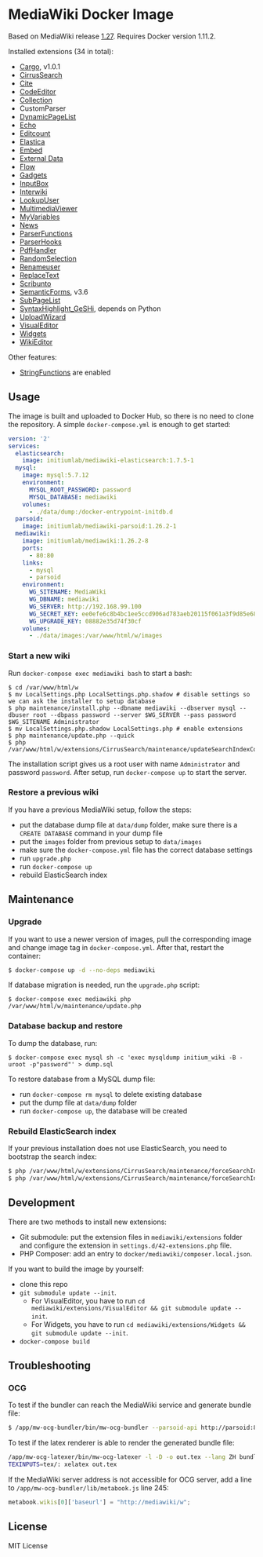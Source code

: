 # MediaWiki Docker Image

Based on MediaWiki release [1.27](https://www.mediawiki.org/wiki/Release_notes/1.27).
Requires Docker version 1.11.2.

Installed extensions (34 in total):

- [Cargo](https://www.mediawiki.org/wiki/Extension:Cargo), v1.0.1
- [CirrusSearch](https://www.mediawiki.org/wiki/Extension:CirrusSearch)
- [Cite](https://www.mediawiki.org/wiki/Extension:Cite)
- [CodeEditor](https://www.mediawiki.org/wiki/Extension:CodeEditor)
- [Collection](https://www.mediawiki.org/wiki/Extension:Collection)
- CustomParser
- [DynamicPageList](https://www.mediawiki.org/wiki/Extension:DynamicPageList_(third-party))
- [Echo](https://www.mediawiki.org/wiki/Extension:Echo)
- [Editcount](https://www.mediawiki.org/wiki/Extension:Editcount)
- [Elastica](https://www.mediawiki.org/wiki/Extension:Elastica)
- [Embed](https://www.mediawiki.org/wiki/Extension:SimpleEmbed)
- [External Data](https://www.mediawiki.org/wiki/Extension:External_Data)
- [Flow](https://www.mediawiki.org/wiki/Extension:Flow)
- [Gadgets](https://www.mediawiki.org/wiki/Extension:Gadgets)
- [InputBox](https://www.mediawiki.org/wiki/Extension:InputBox)
- [Interwiki](https://www.mediawiki.org/wiki/Extension:Interwiki)
- [LookupUser](https://www.mediawiki.org/wiki/Extension:LookupUser)
- [MultimediaViewer](https://www.mediawiki.org/wiki/Extension:MultimediaViewer)
- [MyVariables](https://www.mediawiki.org/wiki/Extension:MyVariables)
- [News](https://www.mediawiki.org/wiki/Extension:News)
- [ParserFunctions](https://www.mediawiki.org/wiki/Extension:ParserFunctions)
- [ParserHooks](https://www.mediawiki.org/wiki/Extension:ParserHooks)
- [PdfHandler](https://www.mediawiki.org/wiki/Extension:PdfHandler)
- [RandomSelection](https://www.mediawiki.org/wiki/Extension:RandomSelection)
- [Renameuser](https://www.mediawiki.org/wiki/Extension:Renameuser)
- [ReplaceText](https://www.mediawiki.org/wiki/Extension:ReplaceText)
- [Scribunto](https://www.mediawiki.org/wiki/Extension:Scribunto)
- [SemanticForms](https://www.mediawiki.org/wiki/Extension:SemanticForms), v3.6
- [SubPageList](https://www.mediawiki.org/wiki/Extension:SubPageList)
- [SyntaxHighlight_GeSHi](https://www.mediawiki.org/wiki/Extension:SyntaxHighlight), depends on Python
- [UploadWizard](https://www.mediawiki.org/wiki/Extension:UploadWizard)
- [VisualEditor](https://www.mediawiki.org/wiki/Extension:VisualEditor)
- [Widgets](https://www.mediawiki.org/wiki/Extension:Widgets)
- [WikiEditor](https://www.mediawiki.org/wiki/Extension:WikiEditor)

Other features:

- [StringFunctions](https://www.mediawiki.org/wiki/Extension:StringFunctions) are enabled

## Usage

The image is built and uploaded to Docker Hub, so there is no need to clone the repository.
A simple `docker-compose.yml` is enough to get started:

```yaml
version: '2'
services:
  elasticsearch:
    image: initiumlab/mediawiki-elasticsearch:1.7.5-1
  mysql:
    image: mysql:5.7.12
    environment:
      MYSQL_ROOT_PASSWORD: password
      MYSQL_DATABASE: mediawiki
    volumes:
      - ./data/dump:/docker-entrypoint-initdb.d
  parsoid:
    image: initiumlab/mediawiki-parsoid:1.26.2-1
  mediawiki:
    image: initiumlab/mediawiki:1.26.2-8
    ports:
      - 80:80
    links:
      - mysql
      - parsoid
    environment:
      WG_SITENAME: MediaWiki
      WG_DBNAME: mediawiki
      WG_SERVER: http://192.168.99.100
      WG_SECRET_KEY: ee0efe6c8b4bc1ee5ccd906ad783aeb20115f061a3f9d85e6850612104920701
      WG_UPGRADE_KEY: 08882e35d74f30cf
    volumes:
      - ./data/images:/var/www/html/w/images
```

### Start a new wiki

Run `docker-compose exec mediawiki bash` to start a bash:

```
$ cd /var/www/html/w
$ mv LocalSettings.php LocalSettings.php.shadow # disable settings so we can ask the installer to setup database
$ php maintenance/install.php --dbname mediawiki --dbserver mysql --dbuser root --dbpass password --server $WG_SERVER --pass password $WG_SITENAME Administrator
$ mv LocalSettings.php.shadow LocalSettings.php # enable extensions
$ php maintenance/update.php --quick
$ php /var/www/html/w/extensions/CirrusSearch/maintenance/updateSearchIndexConfig.php
```

The installation script gives us a root user with name `Administrator` and password `password`.
After setup, run `docker-compose up` to start the server.

### Restore a previous wiki

If you have a previous MediaWiki setup, follow the steps:

- put the database dump file at `data/dump` folder, make sure there is a `CREATE DATABASE` command in your dump file
- put the `images` folder from previous setup to `data/images`
- make sure the `docker-compose.yml` file has the correct database settings
- run `upgrade.php`
- run `docker-compose up`
- rebuild ElasticSearch index

## Maintenance

### Upgrade

If you want to use a newer version of images, pull the corresponding image and change image tag in `docker-compose.yml`.
After that, restart the container:

```bash
$ docker-compose up -d --no-deps mediawiki
```

If database migration is needed, run the `upgrade.php` script:

```
$ docker-compose exec mediawiki php /var/www/html/w/maintenance/update.php
```

### Database backup and restore

To dump the database, run:

```
$ docker-compose exec mysql sh -c 'exec mysqldump initium_wiki -B -uroot -p"password"' > dump.sql
```

To restore database from a MySQL dump file:

- run `docker-compose rm mysql` to delete existing database
- put the dump file at `data/dump` folder
- run `docker-compose up`, the database will be created

### Rebuild ElasticSearch index

If your previous installation does not use ElasticSearch, you need to bootstrap the search index:

```bash
$ php /var/www/html/w/extensions/CirrusSearch/maintenance/forceSearchIndex.php --skipLinks --indexOnSkip
$ php /var/www/html/w/extensions/CirrusSearch/maintenance/forceSearchIndex.php --skipParse
```

## Development

There are two methods to install new extensions:

- Git submodule: put the extension files in `mediawiki/extensions` folder and configure the extension in `settings.d/42-extensions.php` file.
- PHP Composer: add an entry to `docker/mediawiki/composer.local.json`.

If you want to build the image by yourself:

- clone this repo
- `git submodule update --init`.
  - For VisualEditor, you have to run `cd mediawiki/extensions/VisualEditor && git submodule update --init`.
  - For Widgets, you have to run `cd mediawiki/extensions/Widgets && git submodule update --init`.
- `docker-compose build`

## Troubleshooting

### OCG 

To test if the bundler can reach the MediaWiki service and generate bundle file:
```bash
$ /app/mw-ocg-bundler/bin/mw-ocg-bundler --parsoid-api http://parsoid:8000 --php-api http://mediawiki/w --api-version parsoid3 -o bundle.zip -v -h mediawiki "Main Page"
```

To test if the latex renderer is able to render the generated bundle file:

```bash
/app/mw-ocg-latexer/bin/mw-ocg-latexer -l -D -o out.tex --lang ZH bundle.zip
TEXINPUTS=tex/: xelatex out.tex
```

If the MediaWiki server address is not accessible for OCG server, add a line to `/app/mw-ocg-bundler/lib/metabook.js` line 245:

```javascript
metabook.wikis[0]['baseurl'] = "http://mediawiki/w";
```

## License

MIT License
